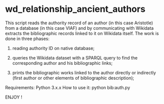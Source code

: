 # wd_relationship_ancient_authors

This script reads the authority record of an author (in this case Aristotle) ​​from a database (in this case VIAF) and by communicating with Wikidata extracts the bibliographic records linked to it on Wikidata itself. The work is done in three phases:

1) reading authority ID on native database;

2) queries the Wikidata dataset with a SPARQL query to find the corresponding author and his bibliographic links;

3) prints the bibliographic works linked to the author directly or indirectly (first author or other elements of bibliographic description);

Requirements: Python 3.x.x
How to use it: python bib:auth.py

ENJOY !
